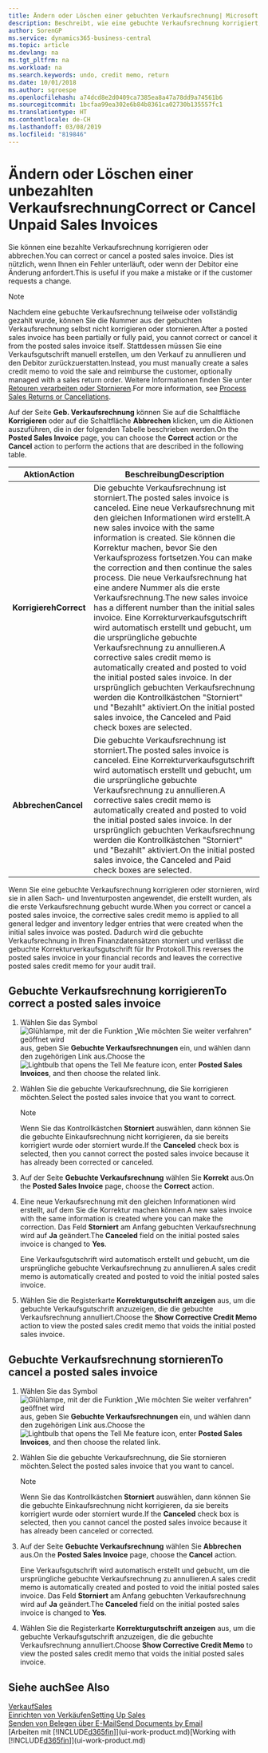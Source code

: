 ```yaml
---
title: Ändern oder Löschen einer gebuchten Verkaufsrechnung| Microsoft Docs
description: Beschreibt, wie eine gebuchte Verkaufsrechnung korrigiert, rückgängig gemacht oder eine Gutschrift angewendet wird.
author: SorenGP
ms.service: dynamics365-business-central
ms.topic: article
ms.devlang: na
ms.tgt_pltfrm: na
ms.workload: na
ms.search.keywords: undo, credit memo, return
ms.date: 10/01/2018
ms.author: sgroespe
ms.openlocfilehash: a74dcd8e2d0409ca7385ea8a47a78dd9a74561b6
ms.sourcegitcommit: 1bcfaa99ea302e6b84b8361ca02730b135557fc1
ms.translationtype: HT
ms.contentlocale: de-CH
ms.lasthandoff: 03/08/2019
ms.locfileid: "819846"
---
```

# <a name="correct-or-cancel-unpaid-sales-invoices"></a><span data-ttu-id="ff5f6-103">Ändern oder Löschen einer unbezahlten Verkaufsrechnung</span><span class="sxs-lookup"><span data-stu-id="ff5f6-103">Correct or Cancel Unpaid Sales Invoices</span></span>
<span data-ttu-id="ff5f6-104">Sie können eine bezahlte Verkaufsrechnung korrigieren oder abbrechen.</span><span class="sxs-lookup"><span data-stu-id="ff5f6-104">You can correct or cancel a posted sales invoice.</span></span> <span data-ttu-id="ff5f6-105">Dies ist nützlich, wenn Ihnen ein Fehler unterläuft, oder wenn der Debitor eine Änderung anfordert.</span><span class="sxs-lookup"><span data-stu-id="ff5f6-105">This is useful if you make a mistake or if the customer requests a change.</span></span>

> [!NOTE]  
>   <span data-ttu-id="ff5f6-106">Nachdem eine gebuchte Verkaufsrechnung teilweise oder vollständig gezahlt wurde, können Sie die Nummer aus der gebuchten Verkaufsrechnung selbst nicht korrigieren oder stornieren.</span><span class="sxs-lookup"><span data-stu-id="ff5f6-106">After a posted sales invoice has been partially or fully paid, you cannot correct or cancel it from the posted sales invoice itself.</span></span> <span data-ttu-id="ff5f6-107">Stattdessen müssen Sie eine Verkaufsgutschrift manuell erstellen, um den Verkauf zu annullieren und den Debitor zurückzuerstatten.</span><span class="sxs-lookup"><span data-stu-id="ff5f6-107">Instead, you must manually create a sales credit memo to void the sale and reimburse the customer, optionally managed with a sales return order.</span></span> <span data-ttu-id="ff5f6-108">Weitere Informationen finden Sie unter [Retouren verarbeiten oder Stornieren](sales-how-process-sales-returns-cancellations.md).</span><span class="sxs-lookup"><span data-stu-id="ff5f6-108">For more information, see [Process Sales Returns or Cancellations](sales-how-process-sales-returns-cancellations.md).</span></span>

<span data-ttu-id="ff5f6-109">Auf der Seite **Geb. Verkaufsrechnung** können Sie auf die Schaltfläche **Korrigieren** oder auf die Schaltfläche **Abbrechen** klicken, um die Aktionen auszuführen, die in der folgenden Tabelle beschrieben werden.</span><span class="sxs-lookup"><span data-stu-id="ff5f6-109">On the **Posted Sales Invoice** page, you can choose the **Correct** action or the **Cancel** action to perform the actions that are described in the following table.</span></span>

| <span data-ttu-id="ff5f6-110">Aktion</span><span class="sxs-lookup"><span data-stu-id="ff5f6-110">Action</span></span> | <span data-ttu-id="ff5f6-111">Beschreibung</span><span class="sxs-lookup"><span data-stu-id="ff5f6-111">Description</span></span> |
| --- | --- |
| <span data-ttu-id="ff5f6-112">**Korrigiereh**</span><span class="sxs-lookup"><span data-stu-id="ff5f6-112">**Correct**</span></span> |<span data-ttu-id="ff5f6-113">Die gebuchte Verkaufsrechnung ist storniert.</span><span class="sxs-lookup"><span data-stu-id="ff5f6-113">The posted sales invoice is canceled.</span></span> <span data-ttu-id="ff5f6-114">Eine neue Verkaufsrechnung mit den gleichen Informationen wird erstellt.</span><span class="sxs-lookup"><span data-stu-id="ff5f6-114">A new sales invoice with the same information is created.</span></span> <span data-ttu-id="ff5f6-115">Sie können die Korrektur machen, bevor Sie den Verkaufsprozess fortsetzen.</span><span class="sxs-lookup"><span data-stu-id="ff5f6-115">You can make the correction and then continue the sales process.</span></span> <span data-ttu-id="ff5f6-116">Die neue Verkaufsrechnung hat eine andere Nummer als die erste Verkaufsrechnung.</span><span class="sxs-lookup"><span data-stu-id="ff5f6-116">The new sales invoice has a different number than the initial sales invoice.</span></span> <span data-ttu-id="ff5f6-117">Eine Korrekturverkaufsgutschrift wird automatisch erstellt und gebucht, um die ursprüngliche gebuchte Verkaufsrechnung zu annullieren.</span><span class="sxs-lookup"><span data-stu-id="ff5f6-117">A corrective sales credit memo is automatically created and posted to void the initial posted sales invoice.</span></span> <span data-ttu-id="ff5f6-118">In der ursprünglich gebuchten Verkaufsrechnung werden die Kontrollkästchen "Storniert" und "Bezahlt" aktiviert.</span><span class="sxs-lookup"><span data-stu-id="ff5f6-118">On the initial posted sales invoice, the Canceled and Paid check boxes are selected.</span></span> |
| <span data-ttu-id="ff5f6-119">**Abbrechen**</span><span class="sxs-lookup"><span data-stu-id="ff5f6-119">**Cancel**</span></span> |<span data-ttu-id="ff5f6-120">Die gebuchte Verkaufsrechnung ist storniert.</span><span class="sxs-lookup"><span data-stu-id="ff5f6-120">The posted sales invoice is canceled.</span></span> <span data-ttu-id="ff5f6-121">Eine Korrekturverkaufsgutschrift wird automatisch erstellt und gebucht, um die ursprüngliche gebuchte Verkaufsrechnung zu annullieren.</span><span class="sxs-lookup"><span data-stu-id="ff5f6-121">A corrective sales credit memo is automatically created and posted to void the initial posted sales invoice.</span></span> <span data-ttu-id="ff5f6-122">In der ursprünglich gebuchten Verkaufsrechnung werden die Kontrollkästchen "Storniert" und "Bezahlt" aktiviert.</span><span class="sxs-lookup"><span data-stu-id="ff5f6-122">On the initial posted sales invoice, the Canceled and Paid check boxes are selected.</span></span> |

<span data-ttu-id="ff5f6-123">Wenn Sie eine gebuchte Verkaufsrechnung korrigieren oder stornieren, wird sie in allen Sach- und Inventurposten angewendet, die erstellt wurden, als die erste Verkaufsrechnung gebucht wurde.</span><span class="sxs-lookup"><span data-stu-id="ff5f6-123">When you correct or cancel a posted sales invoice, the corrective sales credit memo is applied to all general ledger and inventory ledger entries that were created when the initial sales invoice was posted.</span></span> <span data-ttu-id="ff5f6-124">Dadurch wird die gebuchte Verkaufsrechnung in Ihren Finanzdatensätzen storniert und verlässt die gebuchte Korrekturverkaufsgutschrift für Ihr Protokoll.</span><span class="sxs-lookup"><span data-stu-id="ff5f6-124">This reverses the posted sales invoice in your financial records and leaves the corrective posted sales credit memo for your audit trail.</span></span>

## <a name="to-correct-a-posted-sales-invoice"></a><span data-ttu-id="ff5f6-125">Gebuchte Verkaufsrechnung korrigieren</span><span class="sxs-lookup"><span data-stu-id="ff5f6-125">To correct a posted sales invoice</span></span>
1. <span data-ttu-id="ff5f6-126">Wählen Sie das Symbol ![Glühlampe, mit der die Funktion „Wie möchten Sie weiter verfahren“ geöffnet wird](media/ui-search/search_small.png "Wie möchten Sie weiter verfahren?") aus, geben Sie **Gebuchte Verkaufsrechnungen** ein, und wählen dann den zugehörigen Link aus.</span><span class="sxs-lookup"><span data-stu-id="ff5f6-126">Choose the ![Lightbulb that opens the Tell Me feature](media/ui-search/search_small.png "Tell me what you want to do") icon, enter **Posted Sales Invoices**, and then choose the related link.</span></span>  
2. <span data-ttu-id="ff5f6-127">Wählen Sie die gebuchte Verkaufsrechnung, die Sie korrigieren möchten.</span><span class="sxs-lookup"><span data-stu-id="ff5f6-127">Select the posted sales invoice that you want to correct.</span></span>

    > [!NOTE]  
    >   <span data-ttu-id="ff5f6-128">Wenn Sie das Kontrollkästchen **Storniert** auswählen, dann können Sie die gebuchte Einkaufsrechnung nicht korrigieren, da sie bereits korrigiert wurde oder storniert wurde.</span><span class="sxs-lookup"><span data-stu-id="ff5f6-128">If the **Canceled** check box is selected, then you cannot correct the posted sales invoice because it has already been corrected or canceled.</span></span>
3. <span data-ttu-id="ff5f6-129">Auf der Seite **Gebuchte Verkaufsrechnung** wählen Sie **Korrekt** aus.</span><span class="sxs-lookup"><span data-stu-id="ff5f6-129">On the **Posted Sales Invoice** page, choose the **Correct** action.</span></span>  
4. <span data-ttu-id="ff5f6-130">Eine neue Verkaufsrechnung mit den gleichen Informationen wird erstellt, auf dem Sie die Korrektur machen können.</span><span class="sxs-lookup"><span data-stu-id="ff5f6-130">A new sales invoice with the same information is created where you can make the correction.</span></span> <span data-ttu-id="ff5f6-131">Das Feld **Storniert** am Anfang gebuchten Verkaufsrechnung wird auf **Ja** geändert.</span><span class="sxs-lookup"><span data-stu-id="ff5f6-131">The **Canceled** field on the initial posted sales invoice is changed to **Yes**.</span></span>

    <span data-ttu-id="ff5f6-132">Eine Verkaufsgutschrift wird automatisch erstellt und gebucht, um die ursprüngliche gebuchte Verkaufsrechnung zu annullieren.</span><span class="sxs-lookup"><span data-stu-id="ff5f6-132">A sales credit memo is automatically created and posted to void the initial posted sales invoice.</span></span>
5. <span data-ttu-id="ff5f6-133">Wählen Sie die Registerkarte **Korrekturgutschrift anzeigen** aus, um die gebuchte Verkaufsgutschrift anzuzeigen, die die gebuchte Verkaufsrechnung annulliert.</span><span class="sxs-lookup"><span data-stu-id="ff5f6-133">Choose the **Show Corrective Credit Memo** action to view the posted sales credit memo that voids the initial posted sales invoice.</span></span>

## <a name="to-cancel-a-posted-sales-invoice"></a><span data-ttu-id="ff5f6-134">Gebuchte Verkaufsrechnung stornieren</span><span class="sxs-lookup"><span data-stu-id="ff5f6-134">To cancel a posted sales invoice</span></span>
1. <span data-ttu-id="ff5f6-135">Wählen Sie das Symbol ![Glühlampe, mit der die Funktion „Wie möchten Sie weiter verfahren“ geöffnet wird](media/ui-search/search_small.png "Wie möchten Sie weiter verfahren?") aus, geben Sie **Gebuchte Verkaufsrechnungen** ein, und wählen dann den zugehörigen Link aus.</span><span class="sxs-lookup"><span data-stu-id="ff5f6-135">Choose the ![Lightbulb that opens the Tell Me feature](media/ui-search/search_small.png "Tell me what you want to do") icon, enter **Posted Sales Invoices**, and then choose the related link.</span></span>  
2. <span data-ttu-id="ff5f6-136">Wählen Sie die gebuchte Verkaufsrechnung, die Sie stornieren möchten.</span><span class="sxs-lookup"><span data-stu-id="ff5f6-136">Select the posted sales invoice that you want to cancel.</span></span>

    > [!NOTE]  
    >   <span data-ttu-id="ff5f6-137">Wenn Sie das Kontrollkästchen **Storniert** auswählen, dann können Sie die gebuchte Einkaufsrechnung nicht korrigieren, da sie bereits korrigiert wurde oder storniert wurde.</span><span class="sxs-lookup"><span data-stu-id="ff5f6-137">If the **Canceled** check box is selected, then you cannot cancel the posted sales invoice because it has already been canceled or corrected.</span></span>
3. <span data-ttu-id="ff5f6-138">Auf der Seite **Gebuchte Verkaufsrechnung** wählen Sie **Abbrechen** aus.</span><span class="sxs-lookup"><span data-stu-id="ff5f6-138">On the **Posted Sales Invoice** page, choose the **Cancel** action.</span></span>

    <span data-ttu-id="ff5f6-139">Eine Verkaufsgutschrift wird automatisch erstellt und gebucht, um die ursprüngliche gebuchte Verkaufsrechnung zu annullieren.</span><span class="sxs-lookup"><span data-stu-id="ff5f6-139">A sales credit memo is automatically created and posted to void the initial posted sales invoice.</span></span> <span data-ttu-id="ff5f6-140">Das Feld **Storniert** am Anfang gebuchten Verkaufsrechnung wird auf **Ja** geändert.</span><span class="sxs-lookup"><span data-stu-id="ff5f6-140">The **Canceled** field on the initial posted sales invoice is changed to **Yes**.</span></span>
4. <span data-ttu-id="ff5f6-141">Wählen Sie die Registerkarte **Korrekturgutschrift anzeigen** aus, um die gebuchte Verkaufsgutschrift anzuzeigen, die die gebuchte Verkaufsrechnung annulliert.</span><span class="sxs-lookup"><span data-stu-id="ff5f6-141">Choose **Show Corrective Credit Memo** to view the posted sales credit memo that voids the initial posted sales invoice.</span></span>

## <a name="see-also"></a><span data-ttu-id="ff5f6-142">Siehe auch</span><span class="sxs-lookup"><span data-stu-id="ff5f6-142">See Also</span></span>
[<span data-ttu-id="ff5f6-143">Verkauf</span><span class="sxs-lookup"><span data-stu-id="ff5f6-143">Sales</span></span>](sales-manage-sales.md)  
[<span data-ttu-id="ff5f6-144">Einrichten von Verkäufen</span><span class="sxs-lookup"><span data-stu-id="ff5f6-144">Setting Up Sales</span></span>](sales-setup-sales.md)  
[<span data-ttu-id="ff5f6-145">Senden von Belegen über E-Mail</span><span class="sxs-lookup"><span data-stu-id="ff5f6-145">Send Documents by Email</span></span>](ui-how-send-documents-email.md)  
<span data-ttu-id="ff5f6-146">[Arbeiten mit [!INCLUDE[d365fin](includes/d365fin_md.md)]](ui-work-product.md)</span><span class="sxs-lookup"><span data-stu-id="ff5f6-146">[Working with [!INCLUDE[d365fin](includes/d365fin_md.md)]](ui-work-product.md)</span></span>

